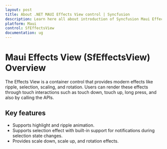```yaml
---
layout: post
title: About .NET MAUI Effects View control | Syncfusion
description: Learn here all about introduction of Syncfusion Maui Effects View (SfEffectsView) control, its elements and more.
platform: Maui
control: SfEffectsView
documentation: ug
---
```


# Maui Effects View (SfEffectsView) Overview

The Effects View is a container control that provides modern effects like ripple, selection, scaling, and rotation. Users can render these effects through touch interactions such as touch down, touch up, long press, and also by calling the APIs. 

## Key features

* Supports highlight and ripple animation.
* Supports selection effect with built-in support for notifications during selection state changes.
* Provides scale down, scale up, and rotation effects.